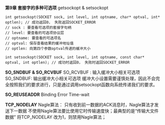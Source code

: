 **第9章 套接字的多种可选项**
getsockopt & setsockopt
```
int getsockopt(SOCKET sock, int level, int optname, char* optval, int* optlen); // 成功返回0， 失败返回SOCKET_ERROR
// sock : 要查看可选项的套接字句柄
// level: 要查看的可选项协议层
// optname: 要查看的可选项名
// optval: 保存查看结果的缓冲地址值
// optlen: 向第四个参数optval传递的缓冲大小
```

`int setsockopt(SOCKET sock, int level, int optname, const char* optval, int optlen); // 成功时返回0， 失败时返回SOCKET_ERROR`

**SO_SNDBUF & SO_RCVBUF**
SO_RCVBUF : 输入缓冲大小相关可选项
SO_SNDBUF: 输出缓冲大小相关可选项
缓冲大小设置需要谨慎处理，因此不会完全按照我们的要求进行，只是通过调用setsockopt函数向系统传递我们的要求。

**SO_REUSEADDR**
Binding Error
Time-wait

**TCP_NODELAY**
Nagle算法： 只有收到前一数据的ACK消息时，Nagle算法才发送下一数据
不使用Nagle算法要比使用它时传输速度快；最典型的是“传输大文件数据”
将TCP_NODELAY 改为1，则禁用Nagle算法；
